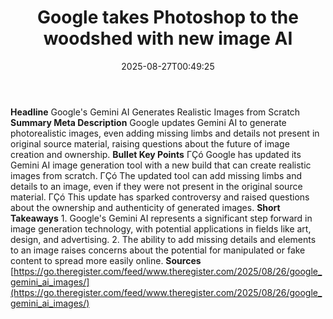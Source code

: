 ﻿---
title: "Google takes Photoshop to the woodshed with new image AI"
date: "2025-08-27T00:49:25"
category: "Markets"
summary: ""
slug: "google takes photoshop to the woodshed with new image ai"
source_urls:
  - "https://go.theregister.com/feed/www.theregister.com/2025/08/26/google_gemini_ai_images/"
seo:
  title: "Google takes Photoshop to the woodshed with new image AI | Hash n Hedge"
  description: ""
  keywords: ["news", "markets", "brief"]
---
**Headline** Google's Gemini AI Generates Realistic Images from Scratch  **Summary Meta Description** Google updates Gemini AI to generate photorealistic images, even adding missing limbs and details not present in original source material, raising questions about the future of image creation and ownership.  **Bullet Key Points**  ΓÇó Google has updated its Gemini AI image generation tool with a new build that can create realistic images from scratch. ΓÇó The updated tool can add missing limbs and details to an image, even if they were not present in the original source material. ΓÇó This update has sparked controversy and raised questions about the ownership and authenticity of generated images.  **Short Takeaways**  1. Google's Gemini AI represents a significant step forward in image generation technology, with potential applications in fields like art, design, and advertising. 2. The ability to add missing details and elements to an image raises concerns about the potential for manipulated or fake content to spread more easily online.  **Sources** [https://go.theregister.com/feed/www.theregister.com/2025/08/26/google_gemini_ai_images/](https://go.theregister.com/feed/www.theregister.com/2025/08/26/google_gemini_ai_images/) 
